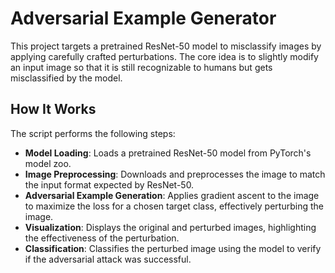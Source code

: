 # Adversarial Example Generator

This project targets a pretrained ResNet-50 model to misclassify images by applying carefully crafted perturbations. The core idea is to slightly modify an input image so that it is still recognizable to humans but gets misclassified by the model.

## How It Works

The script performs the following steps:

- **Model Loading**: Loads a pretrained ResNet-50 model from PyTorch's model zoo.
- **Image Preprocessing**: Downloads and preprocesses the image to match the input format expected by ResNet-50.
- **Adversarial Example Generation**: Applies gradient ascent to the image to maximize the loss for a chosen target class, effectively perturbing the image.
- **Visualization**: Displays the original and perturbed images, highlighting the effectiveness of the perturbation.
- **Classification**: Classifies the perturbed image using the model to verify if the adversarial attack was successful.
